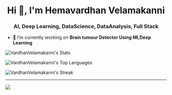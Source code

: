 <h1 align="center">Hi 👋, I'm Hemavardhan Velamakanni</h1>
<h3 align="center">AI, Deep Learning, DataScience, DataAnalysis, Full Stack</h3>

- 🔭 I’m currently working on **Brain tumour Detector Using Ml,Deep Learning**

![VardhanVelamakanni's Stats](https://github-readme-stats.vercel.app/api?username=VardhanVelamakanni&theme=dark&show_icons=true&hide_border=true&count_private=true)

![VardhanVelamakanni's Top Languages](https://github-readme-stats.vercel.app/api/top-langs/?username=VardhanVelamakanni&theme=dark&show_icons=true&hide_border=true&layout=compact)

![VardhanVelamakanni's Streak](https://github-readme-streak-stats.herokuapp.com/?user=VardhanVelamakanni&theme=dark&hide_border=true)



---
[![](https://visitcount.itsvg.in/api?id=VardhanVelamakanni&icon=0&color=0)](https://visitcount.itsvg.in)





